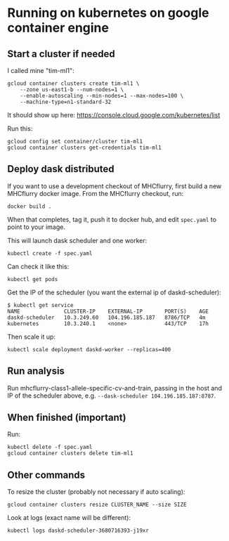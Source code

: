 # Running on kubernetes on google container engine

## Start a cluster if needed

I called mine "tim-ml1":

```
gcloud container clusters create tim-ml1 \
    --zone us-east1-b --num-nodes=1 \
    --enable-autoscaling --min-nodes=1 --max-nodes=100 \
    --machine-type=n1-standard-32
```

It should show up here:
https://console.cloud.google.com/kubernetes/list

Run this:
```
gcloud config set container/cluster tim-ml1
gcloud container clusters get-credentials tim-ml1
```

## Deploy dask distributed

If you want to use a development checkout of MHCflurry, first build a new MHCflurry docker image. From the MHCflurry checkout, run:

```
docker build .
```

When that completes, tag it, push it to docker hub, and edit `spec.yaml` to point to your image.

This will launch dask scheduler and one worker:

```
kubectl create -f spec.yaml
```

Can check it like this:

```
kubectl get pods
```

Get the IP of the scheduler (you want the external ip of daskd-scheduler):

```
$ kubectl get service
NAME              CLUSTER-IP    EXTERNAL-IP       PORT(S)    AGE
daskd-scheduler   10.3.249.60   104.196.185.187   8786/TCP   4m
kubernetes        10.3.240.1    <none>            443/TCP    17h
```

Then scale it up:

```
kubectl scale deployment daskd-worker --replicas=400
```

## Run analysis

Run mhcflurry-class1-allele-specific-cv-and-train, passing in the host and IP of the scheduler above, e.g. `--dask-scheduler 104.196.185.187:8787`.

## When finished (important)

Run:
```
kubectl delete -f spec.yaml
gcloud container clusters delete tim-ml1
```


## Other commands

To resize the cluster (probably not necessary if auto scaling):

```
gcloud container clusters resize CLUSTER_NAME --size SIZE
```

Look at logs (exact name will be different):

```
kubectl logs daskd-scheduler-3680716393-j19xr
```




